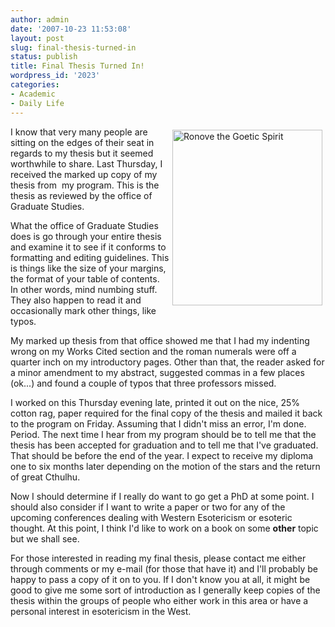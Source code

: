```yaml
---
author: admin
date: '2007-10-23 11:53:08'
layout: post
slug: final-thesis-turned-in
status: publish
title: Final Thesis Turned In!
wordpress_id: '2023'
categories:
- Academic
- Daily Life
---
```

<img src="http://www.arcanology.com/images/ronove.png" alt="Ronove the Goetic Spirit" align="right" border="0" height="281" hspace="5" vspace="5" width="240" />I know that very many people are sitting on the edges of their seat in regards to my thesis but it seemed worthwhile to share. Last Thursday, I received the marked up copy of my thesis from  my program. This is the thesis as reviewed by the office of Graduate Studies.

What the office of Graduate Studies does is go through your entire thesis and examine it to see if it conforms to formatting and editing guidelines. This is things like the size of your margins, the format of your table of contents. In other words, mind numbing stuff. They also happen to read it and occasionally mark other things, like typos.

My marked up thesis from that office showed me that I had my indenting wrong on my Works Cited section and the roman numerals were off a quarter inch on my introductory pages. Other than that, the reader asked for a minor amendment to my abstract, suggested commas in a few places (ok...) and found a couple of typos that three professors missed.

I worked on this Thursday evening late, printed it out on the nice, 25% cotton rag, paper required for the final copy of the thesis and mailed it back to the program on Friday. Assuming that I didn't miss an error, I'm done. Period. The next time I hear from my program should be to tell me that the thesis has been accepted for graduation and to tell me that I've graduated. That should be before the end of the year. I expect to receive my diploma one to six months later depending on the motion of the stars and the return of great Cthulhu.

Now I should determine if I really do want to go get a PhD at some point. I should also consider if I want to write a paper or two for any of the upcoming conferences dealing with Western Esotericism or esoteric thought. At this point, I think I'd like to work on a book on some <strong>other</strong> topic but we shall see.

For those interested in reading my final thesis, please contact me either through comments or my e-mail (for those that have it) and I'll probably be happy to pass a copy of it on to you. If I don't know you at all, it might be good to give me some sort of introduction as I generally keep copies of the thesis within the groups of people who either work in this area or have a personal interest in esotericism in the West.
